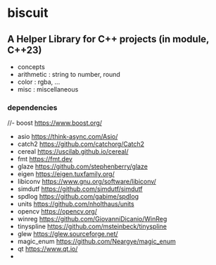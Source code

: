 # biscuit

## A Helper Library for C++ projects (in module, C++23)
- concepts
- arithmetic : string to number, round
- color : rgba, ...
- misc : miscellaneous

### dependencies
//- boost https://www.boost.org/
- asio https://think-async.com/Asio/
- catch2 https://github.com/catchorg/Catch2
- cereal https://uscilab.github.io/cereal/
- fmt https://fmt.dev
- glaze https://github.com/stephenberry/glaze
- eigen https://eigen.tuxfamily.org/
- libiconv https://www.gnu.org/software/libiconv/
- simdutf https://github.com/simdutf/simdutf
- spdlog https://github.com/gabime/spdlog
- units https://github.com/nholthaus/units
- opencv https://opencv.org/
- winreg https://github.com/GiovanniDicanio/WinReg
- tinyspline https://github.com/msteinbeck/tinyspline
- glew https://glew.sourceforge.net/
- magic_enum https://github.com/Neargye/magic_enum
- qt https://www.qt.io/
- 
